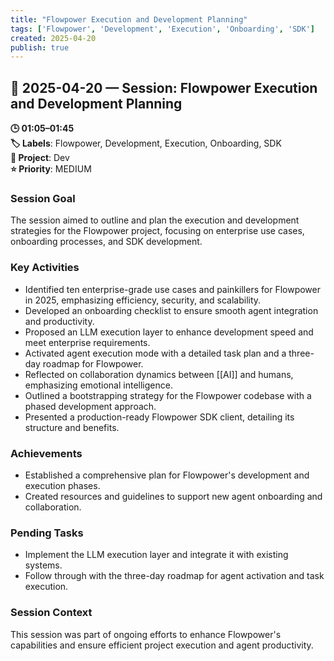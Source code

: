 ```yaml
---
title: "Flowpower Execution and Development Planning"
tags: ['Flowpower', 'Development', 'Execution', 'Onboarding', 'SDK']
created: 2025-04-20
publish: true
---
```


## 📅 2025-04-20 — Session: Flowpower Execution and Development Planning

**🕒 01:05–01:45**  
**🏷️ Labels**: Flowpower, Development, Execution, Onboarding, SDK  
**📂 Project**: Dev  
**⭐ Priority**: MEDIUM  


### Session Goal
The session aimed to outline and plan the execution and development strategies for the Flowpower project, focusing on enterprise use cases, onboarding processes, and SDK development.

### Key Activities
- Identified ten enterprise-grade use cases and painkillers for Flowpower in 2025, emphasizing efficiency, security, and scalability.
- Developed an onboarding checklist to ensure smooth agent integration and productivity.
- Proposed an LLM execution layer to enhance development speed and meet enterprise requirements.
- Activated agent execution mode with a detailed task plan and a three-day roadmap for Flowpower.
- Reflected on collaboration dynamics between [[AI]] and humans, emphasizing emotional intelligence.
- Outlined a bootstrapping strategy for the Flowpower codebase with a phased development approach.
- Presented a production-ready Flowpower SDK client, detailing its structure and benefits.

### Achievements
- Established a comprehensive plan for Flowpower's development and execution phases.
- Created resources and guidelines to support new agent onboarding and collaboration.

### Pending Tasks
- Implement the LLM execution layer and integrate it with existing systems.
- Follow through with the three-day roadmap for agent activation and task execution.

### Session Context
This session was part of ongoing efforts to enhance Flowpower's capabilities and ensure efficient project execution and agent productivity.
